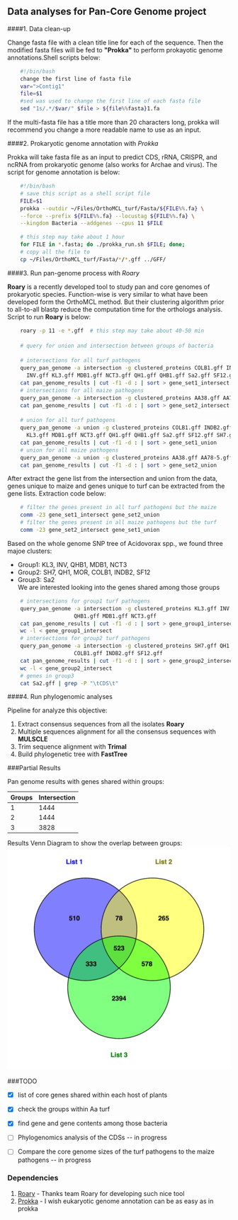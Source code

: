 ## Data analyses for Pan-Core Genome project
####1\. Data clean-up

Change fasta file with a clean title line for each of the sequence. Then the
modified fasta files will be fed to **"Prokka"** to perform prokayotic genome
annotations.Shell scripts below:

```bash
    #!/bin/bash
    change the first line of fasta file
    var=">Contig1"
    file=$1
    #sed was used to change the first line of each fasta file
    sed "1s/.*/$var/" $file > ${file%%fasta}1.fa
```

If the multi-fasta file has a title more than 20 characters long, prokka will
recommend you change a more readable name to use as an input.

####2\. Prokaryotic genome annotation with _Prokka_

Prokka will take fasta file as an input to predict CDS, rRNA, CRISPR, and ncRNA
from prokaryotic genome (also works for Archae and virus). The script for genome
annotation is below:

```bash
    #!/bin/bash
    # save this script as a shell script file
    FILE=$1
    prokka --outdir ~/Files/OrthoMCL_turf/Fasta/${FILE%%.fa} \
    --force --prefix ${FILE%%.fa} --locustag ${FILE%%.fa} \
    --kingdom Bacteria --addgenes --cpus 11 $FILE

```

```bash
    # this step may take about 1 hour
    for FILE in *.fasta; do ./prokka_run.sh $FILE; done;
    # copy all the file to
    cp ~/Files/OrthoMCL_turf/Fasta/*/*.gff ../GFF/
```

####3\. Run pan-genome process with _Roary_

**Roary** is a recently developed tool to study pan and core genomes of prokaryotic
species. Function-wise is very similar to what have been developed form the OrthoMCL
method. But their clustering algorithm prior to all-to-all blastp reduce the
computation time for the orthologs analysis. Script to run **Roary** is below:

```bash
    roary -p 11 -e *.gff  # this step may take about 40-50 min

    # query for union and intersection between groups of bacteria

    # intersections for all turf pathogens
    query_pan_genome -a intersection -g clustered_proteins COLB1.gff INDB2.gff \
      INV.gff KL3.gff MDB1.gff NCT3.gff QH1.gff QHB1.gff Sa2.gff SF12.gff SH7.gff MOR.gff
    cat pan_genome_results | cut -f1 -d : | sort > gene_set1_intersect
    # intersections for all maize pathogens
    query_pan_genome -a intersection -g clustered_proteins AA38.gff AA78-5.gff Aa99-2.gff
    cat pan_genome_results | cut -f1 -d : | sort > gene_set2_intersect

    # union for all turf pathogens
    query_pan_genome -a union -g clustered_proteins COLB1.gff INDB2.gff INV.gff \
      KL3.gff MDB1.gff NCT3.gff QH1.gff QHB1.gff Sa2.gff SF12.gff SH7.gff MOR.gff
    cat pan_genome_results | cut -f1 -d : | sort > gene_set1_union
    # union for all maize pathogens
    query_pan_genome -a union -g clustered_proteins AA38.gff AA78-5.gff Aa99-2.gff
    cat pan_genome_results | cut -f1 -d : | sort > gene_set2_union

```

After extract the gene list from the intersection and union from the data, genes
 unique to maize and genes unique to turf can be extracted from the gene lists.
 Extraction code below:

```bash
    # filter the genes present in all turf pathogens but the maize
    comm -23 gene_set1_intersect gene_set2_union
    # filter the genes present in all maize pathogens but the turf
    comm -23 gene_set2_intersect gene_set1_union
```

Based on the whole genome SNP tree of Acidovorax spp., we found three majoe clusters:
 - Group1: KL3, INV, QHB1, MDB1, NCT3
 - Group2: SH7, QH1, MOR, COLB1, INDB2, SF12
 - Group3: Sa2  
We are interested looking into the genes shared among those groups

```bash
    # intersections for group1 turf pathogens
    query_pan_genome -a intersection -g clustered_proteins KL3.gff INV.gff \
                     QHB1.gff MDB1.gff NCT3.gff
    cat pan_genome_results | cut -f1 -d : | sort > gene_group1_intersect
    wc -l < gene_group1_intersect
    # intersections for group2 turf pathogens
    query_pan_genome -a intersection -g clustered_proteins SH7.gff QH1.gff MOR.gff \
                     COLB1.gff INDB2.gff SF12.gff
    cat pan_genome_results | cut -f1 -d : | sort > gene_group2_intersect
    wc -l < gene_group2_intersect
    # genes in group3
    cat Sa2.gff | grep -P "\tCDS\t"

```

####4\. Run phylogenomic analyses

Pipeline for analyze this objective:  

1. Extract consensus sequences from all the isolates **Roary**
2. Multiple sequences alignment for all the consensus sequences with **MULSCLE**
3. Trim sequence alignment with **Trimal**
4. Build phylogenetic tree with **FastTree**




###Partial Results

Pan genome results with genes shared within groups:  

| Groups | Intersection |
|--------|--------------|
| 1      | 1444         |
| 2      | 1444         |
| 3      | 3828         |

Results Venn Diagram to show the overlap between groups:
![Venn Diagram](data/PieChart_g1g2g3.png)


###TODO
- [x] list of core genes shared within each host of plants
- [x] check the groups within Aa turf
- [x] find gene and gene contents among those bacteria
- [ ] Phylogenomics analysis of the CDSs -- in progress
- [ ] Compare the core genome sizes of the turf pathogens to the maize pathogens -- in progress



### Dependencies
1. [Roary](https://github.com/sanger-pathogens/Roary) - Thanks team Roary for
developing such nice tool
2. [Prokka](http://www.vicbioinformatics.com/software.prokka.shtml) - I wish
eukaryotic genome annotation can be as easy as in prokka
